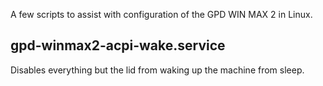 A few scripts to assist with configuration of the GPD WIN MAX 2 in Linux.

## gpd-winmax2-acpi-wake.service
Disables everything but the lid from waking up the machine from sleep.

